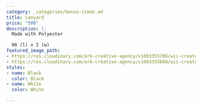 ```yaml
---
category: _categories/bonus-items.md
title: Lanyard
price: "500"
description: |-
  Made with Polyester

  90 (l) x 2 (w)
featured_image_path:
- https://res.cloudinary.com/ark-creative-agency/v1603355706/wii-create/uploads/Lanyard_Mockup_1_yqd0ip.png
- https://res.cloudinary.com/ark-creative-agency/v1603355688/wii-create/uploads/Lanyard_Mockup_2_k3oyr7.png
styles:
- name: Black
  color: Black
- name: White
  color: White

---
```

